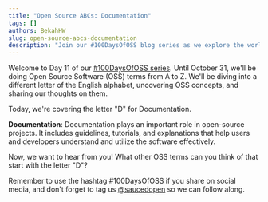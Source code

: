 ```yaml
---
title: "Open Source ABCs: Documentation"
tags: []
authors: BekahHW
slug: open-source-abcs-documentation
description: "Join our #100DaysOfOSS blog series as we explore the world of Open Source Software (OSS) from A to Z! Every week, we'll discuss two new letters of the English alphabet. Share your thoughts, ideas, and favorite OSS projects for each letter. Let's celebrate the power of open source together! "
---
```


Welcome to Day 11 of our [#100DaysOfOSS series](https://dev.to/opensauced/100daysofoss-growing-skills-and-real-world-experience-3o5k). Until October 31, we'll be doing  Open Source Software (OSS) terms from A to Z. We'll be diving into a different letter of the English alphabet, uncovering OSS concepts, and sharing our thoughts on them.

Today, we're covering the letter "D" for Documentation. 

**Documentation**: Documentation plays an important role in open-source projects. It includes guidelines, tutorials, and explanations that help users and developers understand and utilize the software effectively.

Now, we want to hear from you! What other OSS terms can you think of that start with the letter "D"? 

Remember to use the hashtag #100DaysOfOSS if you share on social media, and don't forget to tag us [@saucedopen](https://twitter.com/saucedopen) so we can follow along.
